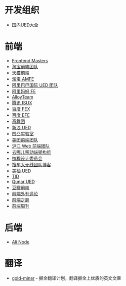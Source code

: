 开发组织
========

- [国内UED大全](http://www.cnblogs.com/shiqudou/p/3902385.html)

# 前端
- [Frontend Masters](https://github.com/FrontendMasters)
- [淘宝前端团队](http://taobaofed.org)
- [天猫前端](https://tmallfe.github.io/)
- [淘宝 AMFE](https://github.com/amfe/article)
- [阿里巴巴国际 UED 团队](http://www.aliued.com/)
- [阿里妈妈 FE](https://thx.github.io/)
- [AlloyTeam](http://www.alloyteam.com/)
- [腾讯 ISUX](http://isux.tencent.com/)
- [百度 FEX](http://fex.baidu.com/)
- [百度 EFE](http://efe.baidu.com/)
- [奇舞团](https://75team.com/)
- [新浪 UED](http://ued.sina.com.cn/)
- [凹凸实验室](https://aotu.io)
- [美团前端团队](http://fe.meituan.com/)
- [沪江 Web 前端团队](https://github.com/hujiang-fe)
- [去哪儿移动端架构组](http://www.ymfe.tech/)
- [携程设计委员会](http://ued.ctrip.com/blog/)
- [搜车大无线团队博客](http://f2e.souche.com/blog/)
- [美柚 UED](https://ued.meiyou.com/)
- [TID](http://tid.tenpay.com)
- [Qunar UED](http://ued.qunar.com/)
- [豆瓣前端](https://github.com/douban-f2e)
- [前端外刊评论](http://qianduan.guru/)
- [前端之巅](https://zhuanlan.zhihu.com/qianduanzhidian)
- [前端周刊](https://zhuanlan.zhihu.com/feweekly)

# 后端
- [Ali Node](http://alinode.aliyun.com/blog)

# 翻译
- [gold-miner](https://github.com/xitu/gold-miner/) - 掘金翻译计划，翻译掘金上优质的英文文章
